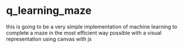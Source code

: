 # q_learning_maze
this is going to be a very simple implementation of machine learning to complete a maze in the most efficient way possible with a visual representation using canvas with js
